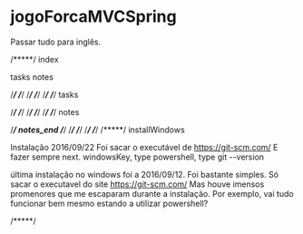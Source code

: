 # jogoForcaMVCSpring
Passar tudo para inglês.

/*****/ index

tasks
notes


/*****/
/*****/
/*****/
/*****/
/*****/
/*****/ tasks



/*****/
/*****/
/*****/
/*****/
/*****/
/*****/ notes


/*****/ notes_end
/*****/
/*****/
/*****/
/*****/
/*****/
/*****/ installWindows

Instalação 2016/09/22
Foi sacar o executável  de https://git-scm.com/
E fazer sempre next.
windowsKey, type powershell, type git --version


última instalação no windows foi a 2016/09/12.
Foi bastante simples. Só sacar o executavel do site https://git-scm.com/
Mas houve imensos promenores que me escaparam durante a instalação. Por exemplo,
vai tudo funcionar bem mesmo estando a utilizar powershell?

/*****/
